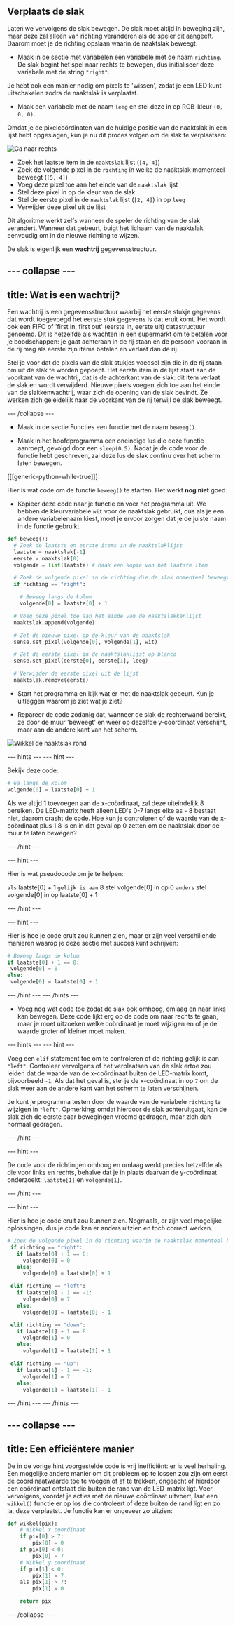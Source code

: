 ## Verplaats de slak

Laten we vervolgens de slak bewegen. De slak moet altijd in beweging zijn, maar deze zal alleen van richting veranderen als de speler dit aangeeft. Daarom moet je de richting opslaan waarin de naaktslak beweegt.

+ Maak in de sectie met variabelen een variabele met de naam `richting`. De slak begint het spel naar rechts te bewegen, dus initialiseer deze variabele met de string `"right"`.

Je hebt ook een manier nodig om pixels te 'wissen', zodat je een LED kunt uitschakelen zodra de naaktslak is verplaatst.

+ Maak een variabele met de naam `leeg` en stel deze in op RGB-kleur `(0, 0, 0)`.

Omdat je de pixelcoördinaten van de huidige positie van de naaktslak in een lijst hebt opgeslagen, kun je nu dit proces volgen om de slak te verplaatsen:

![Ga naar rechts](images/move-right.png)

+ Zoek het laatste item in de `naaktslak` lijst (`[4, 4]`)
+ Zoek de volgende pixel in de `richting` in welke de naaktslak momenteel beweegt (`[5, 4]`)
+ Voeg deze pixel toe aan het einde van de `naaktslak` lijst
+ Stel deze pixel in op de kleur van de slak
+ Stel de eerste pixel in de `naaktslak` lijst (`[2, 4]`) in op `leeg`
+ Verwijder deze pixel uit de lijst

Dit algoritme werkt zelfs wanneer de speler de richting van de slak verandert. Wanneer dat gebeurt, buigt het lichaam van de naaktslak eenvoudig om in de nieuwe richting te wijzen.

De slak is eigenlijk een **wachtrij** gegevensstructuur.

--- collapse ---
---
title: Wat is een wachtrij?
---

Een wachtrij is een gegevensstructuur waarbij het eerste stukje gegevens dat wordt toegevoegd het eerste stuk gegevens is dat eruit komt. Het wordt ook een FIFO of 'first in, first out' (eerste in, eerste uit) datastructuur genoemd. Dit is hetzelfde als wachten in een supermarkt om te betalen voor je boodschappen: je gaat achteraan in de rij staan en de persoon vooraan in de rij mag als eerste zijn items betalen en verlaat dan de rij.

Stel je voor dat de pixels van de slak stukjes voedsel zijn die in de rij staan om uit de slak te worden gepoept. Het eerste item in de lijst staat aan de voorkant van de wachtrij, dat is de achterkant van de slak: dit item verlaat de slak en wordt verwijderd. Nieuwe pixels voegen zich toe aan het einde van de slakkenwachtrij, waar zich de opening van de slak bevindt. Ze werken zich geleidelijk naar de voorkant van de rij terwijl de slak beweegt.

--- /collapse ---

+ Maak in de sectie Functies een functie met de naam `beweeg()`.

+ Maak in het hoofdprogramma een oneindige lus die deze functie aanroept, gevolgd door een `sleep(0.5)`. Nadat je de code voor de functie hebt geschreven, zal deze lus de slak continu over het scherm laten bewegen.

[[[generic-python-while-true]]]

Hier is wat code om de functie `beweeg()` te starten. Het werkt **nog niet** goed.

+ Kopieer deze code naar je functie en voer het programma uit. We hebben de kleurvariabele `wit` voor de naaktslak gebruikt, dus als je een andere variabelenaam kiest, moet je ervoor zorgen dat je de juiste naam in de functie gebruikt.

```python
def beweeg():
  # Zoek de laatste en eerste items in de naaktslaklijst
  laatste = naaktslak[-1]
  eerste = naaktslak[0]
  volgende = list(laatste) # Maak een kopie van het laatste item

  # Zoek de volgende pixel in de richting die de slak momenteel beweegt
  if richting == "right":

    # Beweeg langs de kolom
    volgende[0] = laatste[0] + 1

  # Voeg deze pixel toe aan het einde van de naaktslakkenlijst
  naaktslak.append(volgende)

  # Zet de nieuwe pixel op de kleur van de naaktslak
  sense.set_pixel(volgende[0], volgende[1], wit)

  # Zet de eerste pixel in de naaktslaklijst op blanco
  sense.set_pixel(eerste[0], eerste[1], leeg)

  # Verwijder de eerste pixel uit de lijst
  naaktslak.remove(eerste)
```

+ Start het programma en kijk wat er met de naaktslak gebeurt. Kun je uitleggen waarom je ziet wat je ziet?

+ Repareer de code zodanig dat, wanneer de slak de rechterwand bereikt, ze door de muur 'beweegt' en weer op dezelfde y-coördinaat verschijnt, maar aan de andere kant van het scherm.

![Wikkel de naaktslak rond](images/wrap-slug.gif)

--- hints --- --- hint ---

Bekijk deze code:

```python
# Ga langs de kolom
volgende[0] = laatste[0] + 1
```

Als we altijd 1 toevoegen aan de x-coördinaat, zal deze uiteindelijk 8 bereiken. De LED-matrix heeft alleen LED's 0-7 langs elke as - 8 bestaat niet, daarom crasht de code. Hoe kun je controleren of de waarde van de x-coördinaat plus 1 8 is en in dat geval op 0 zetten om de naaktslak door de muur te laten bewegen?

--- /hint ---

--- hint ---

Hier is wat pseudocode om je te helpen:

`als` laatste[0] + 1 `gelijk is aan` 8 stel volgende[0] in op 0 `anders` stel volgende[0] in op laatste[0] + 1

--- /hint ---

--- hint ---

Hier is hoe je code eruit zou kunnen zien, maar er zijn veel verschillende manieren waarop je deze sectie met succes kunt schrijven:

```python
# Beweeg langs de kolom
if laatste[0] + 1 == 8:
 volgende[0] = 0
else:
 volgende[0] = laatste[0] + 1
```

--- /hint --- --- /hints ---

+ Voeg nog wat code toe zodat de slak ook omhoog, omlaag en naar links kan bewegen. Deze code lijkt erg op de code om naar rechts te gaan, maar je moet uitzoeken welke coördinaat je moet wijzigen en of je de waarde groter of kleiner moet maken.

--- hints --- --- hint ---

Voeg een `elif` statement toe om te controleren of de richting gelijk is aan `"left"`. Controleer vervolgens of het verplaatsen van de slak ertoe zou leiden dat de waarde van de x-coördinaat buiten de LED-matrix komt, bijvoorbeeld `-1`. Als dat het geval is, stel je de x-coördinaat in op `7` om de slak weer aan de andere kant van het scherm te laten verschijnen.

Je kunt je programma testen door de waarde van de variabele `richting` te wijzigen in `"left"`. Opmerking: omdat hierdoor de slak achteruitgaat, kan de slak zich de eerste paar bewegingen vreemd gedragen, maar zich dan normaal gedragen.

--- /hint ---

--- hint ---

De code voor de richtingen omhoog en omlaag werkt precies hetzelfde als die voor links en rechts, behalve dat je in plaats daarvan de y-coördinaat onderzoekt: `laatste[1]` en `volgende[1]`.

--- /hint ---

--- hint ---

Hier is hoe je code eruit zou kunnen zien. Nogmaals, er zijn veel mogelijke oplossingen, dus je code kan er anders uitzien en toch correct werken.

```python
# Zoek de volgende pixel in de richting waarin de naaktslak momenteel beweegt
 if richting == "right":
   if laatste[0] + 1 == 8:
     volgende[0] = 0
   else:
     volgende[0] = laatste[0] + 1

 elif richting == "left":
   if laatste[0] - 1 == -1:
     volgende[0] = 7
   else:
     volgende[0] = laatste[0] - 1

 elif richting == "down":
   if laatste[1] + 1 == 8:
     volgende[1] = 0
   else:
     volgende[1] = laatste[1] + 1

 elif richting == "up":
   if laatste[1] - 1 == -1:
     volgende[1] = 7
   else:
     volgende[1] = laatste[1] - 1
```

--- /hint --- --- /hints ---

--- collapse ---
---
title: Een efficiëntere manier
---

De in de vorige hint voorgestelde code is vrij inefficiënt: er is veel herhaling. Een mogelijke andere manier om dit probleem op te lossen zou zijn om eerst de coördinaatwaarde toe te voegen of af te trekken, ongeacht of hierdoor een coördinaat ontstaat die buiten de rand van de LED-matrix ligt. Voer vervolgens, voordat je acties met de nieuwe coördinaat uitvoert, laat een `wikkel()` functie er op los die controleert of deze buiten de rand ligt en zo ja, deze verplaatst. Je functie kan er ongeveer zo uitzien:

```python
def wikkel(pix):
    # Wikkel x coordinaat
    if pix[0] > 7:
        pix[0] = 0
    if pix[0] < 0:
        pix[0] = 7
    # Wikkel y coordinaat
    if pix[1] < 0:
        pix[1] = 7
    als pix[1] > 7:
        pix[1] = 0

    return pix
```

--- /collapse ---

